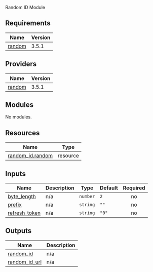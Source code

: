 Random ID Module

<!-- BEGIN_TF_DOCS -->
## Requirements

| Name | Version |
|------|---------|
| <a name="requirement_random"></a> [random](#requirement\_random) | 3.5.1 |

## Providers

| Name | Version |
|------|---------|
| <a name="provider_random"></a> [random](#provider\_random) | 3.5.1 |

## Modules

No modules.

## Resources

| Name | Type |
|------|------|
| [random_id.random](https://registry.terraform.io/providers/hashicorp/random/3.5.1/docs/resources/id) | resource |

## Inputs

| Name | Description | Type | Default | Required |
|------|-------------|------|---------|:--------:|
| <a name="input_byte_length"></a> [byte\_length](#input\_byte\_length) | n/a | `number` | `2` | no |
| <a name="input_prefix"></a> [prefix](#input\_prefix) | n/a | `string` | `""` | no |
| <a name="input_refresh_token"></a> [refresh\_token](#input\_refresh\_token) | n/a | `string` | `"0"` | no |

## Outputs

| Name | Description |
|------|-------------|
| <a name="output_random_id"></a> [random\_id](#output\_random\_id) | n/a |
| <a name="output_random_id_url"></a> [random\_id\_url](#output\_random\_id\_url) | n/a |
<!-- END_TF_DOCS -->